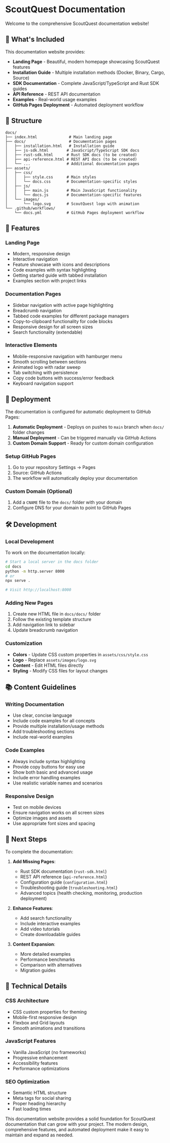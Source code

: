 # ScoutQuest Documentation

Welcome to the comprehensive ScoutQuest documentation website!

## 🚀 What's Included

This documentation website provides:

- **Landing Page** - Beautiful, modern homepage showcasing ScoutQuest features
- **Installation Guide** - Multiple installation methods (Docker, Binary, Cargo, Source)
- **SDK Documentation** - Complete JavaScript/TypeScript and Rust SDK guides
- **API Reference** - REST API documentation
- **Examples** - Real-world usage examples
- **GitHub Pages Deployment** - Automated deployment workflow

## 📁 Structure

```
docs/
├── index.html              # Main landing page
├── docs/                   # Documentation pages
│   ├── installation.html   # Installation guide
│   ├── js-sdk.html        # JavaScript/TypeScript SDK docs
│   ├── rust-sdk.html      # Rust SDK docs (to be created)
│   ├── api-reference.html # REST API docs (to be created)
│   └── ...                # Additional documentation pages
├── assets/
│   ├── css/
│   │   ├── style.css      # Main styles
│   │   └── docs.css       # Documentation-specific styles
│   ├── js/
│   │   ├── main.js        # Main JavaScript functionality
│   │   └── docs.js        # Documentation-specific features
│   └── images/
│       └── logo.svg       # ScoutQuest logo with animation
└── .github/workflows/
    └── docs.yml           # GitHub Pages deployment workflow
```

## 🎨 Features

### Landing Page
- Modern, responsive design
- Interactive navigation
- Feature showcase with icons and descriptions
- Code examples with syntax highlighting
- Getting started guide with tabbed installation
- Examples section with project links

### Documentation Pages
- Sidebar navigation with active page highlighting
- Breadcrumb navigation
- Tabbed code examples for different package managers
- Copy-to-clipboard functionality for code blocks
- Responsive design for all screen sizes
- Search functionality (extendable)

### Interactive Elements
- Mobile-responsive navigation with hamburger menu
- Smooth scrolling between sections
- Animated logo with radar sweep
- Tab switching with persistence
- Copy code buttons with success/error feedback
- Keyboard navigation support

## 🚀 Deployment

The documentation is configured for automatic deployment to GitHub Pages:

1. **Automatic Deployment** - Deploys on pushes to `main` branch when `docs/` folder changes
2. **Manual Deployment** - Can be triggered manually via GitHub Actions
3. **Custom Domain Support** - Ready for custom domain configuration

### Setup GitHub Pages

1. Go to your repository Settings → Pages
2. Source: GitHub Actions
3. The workflow will automatically deploy your documentation

### Custom Domain (Optional)

1. Add a `CNAME` file to the `docs/` folder with your domain
2. Configure DNS for your domain to point to GitHub Pages

## 🛠 Development

### Local Development

To work on the documentation locally:

```bash
# Start a local server in the docs folder
cd docs
python -m http.server 8000
# or
npx serve .

# Visit http://localhost:8000
```

### Adding New Pages

1. Create new HTML file in `docs/docs/` folder
2. Follow the existing template structure
3. Add navigation link to sidebar
4. Update breadcrumb navigation

### Customization

- **Colors** - Update CSS custom properties in `assets/css/style.css`
- **Logo** - Replace `assets/images/logo.svg`
- **Content** - Edit HTML files directly
- **Styling** - Modify CSS files for layout changes

## 📚 Content Guidelines

### Writing Documentation
- Use clear, concise language
- Include code examples for all concepts
- Provide multiple installation/usage methods
- Add troubleshooting sections
- Include real-world examples

### Code Examples
- Always include syntax highlighting
- Provide copy buttons for easy use
- Show both basic and advanced usage
- Include error handling examples
- Use realistic variable names and scenarios

### Responsive Design
- Test on mobile devices
- Ensure navigation works on all screen sizes
- Optimize images and assets
- Use appropriate font sizes and spacing

## 🎯 Next Steps

To complete the documentation:

1. **Add Missing Pages**:
   - Rust SDK documentation (`rust-sdk.html`)
   - REST API reference (`api-reference.html`)
   - Configuration guide (`configuration.html`)
   - Troubleshooting guide (`troubleshooting.html`)
   - Advanced topics (health checking, monitoring, production deployment)

2. **Enhance Features**:
   - Add search functionality
   - Include interactive examples
   - Add video tutorials
   - Create downloadable guides

3. **Content Expansion**:
   - More detailed examples
   - Performance benchmarks
   - Comparison with alternatives
   - Migration guides

## 🔧 Technical Details

### CSS Architecture
- CSS custom properties for theming
- Mobile-first responsive design
- Flexbox and Grid layouts
- Smooth animations and transitions

### JavaScript Features
- Vanilla JavaScript (no frameworks)
- Progressive enhancement
- Accessibility features
- Performance optimizations

### SEO Optimization
- Semantic HTML structure
- Meta tags for social sharing
- Proper heading hierarchy
- Fast loading times

This documentation website provides a solid foundation for ScoutQuest documentation that can grow with your project. The modern design, comprehensive features, and automated deployment make it easy to maintain and expand as needed.
